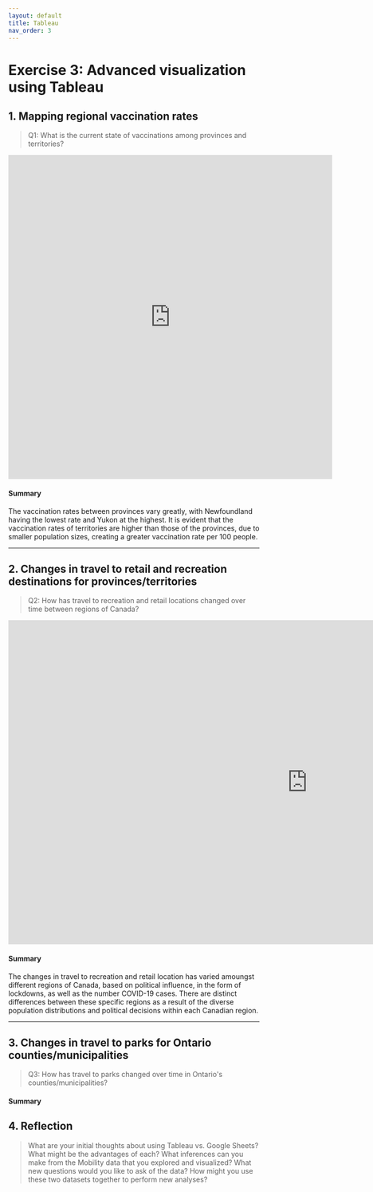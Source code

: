 ```yaml
---
layout: default
title: Tableau
nav_order: 3
---
```


# Exercise 3: Advanced visualization using Tableau


## 1. Mapping regional vaccination rates
> Q1: What is the current state of vaccinations among provinces and territories?  

<!-- Paste your embed code for your figure below-->

<iframe seamless frameborder="0" src="https://public.tableau.com/views/AH-covid-vaccination-map/Dashboard1?:embed=yes&:display_count=yes&:showVizHome=no" width = '650' height = '650' scrolling='no'></iframe> 

#### Summary
<!-- Write a 2-sentence summary of the trends shown in the figure embedded above-->

The vaccination rates between provinces vary greatly, with Newfoundland having the lowest rate and Yukon at the highest. It is evident that the vaccination rates of territories are higher than those of the provinces, due to smaller population sizes, creating a greater vaccination rate per 100 people. 

---

## 2. Changes in travel to retail and recreation destinations for provinces/territories
> Q2: How has travel to recreation and retail locations changed over time between regions of Canada?  

<!-- Paste your embed code for your figure below-->

<iframe seamless frameborder="0" src="https://public.tableau.com/views/Retailandrecreation_16223214274250/Dashboard1?:embed=yes&:display_count=yes&:showVizHome=no" width = '1200' height = '650' scrolling='no'></iframe> 

#### Summary
<!-- Write a 2-sentence summary of the trends shown in the figure embedded above-->

The changes in travel to recreation and retail location has varied amoungst different regions of Canada, based on political influence, in the form of lockdowns, as well as the number COVID-19 cases. There are distinct differences between these specific regions as a result of the  diverse population distributions and political decisions within each Canadian region. 


---

## 3. Changes in travel to parks for Ontario counties/municipalities
> Q3: How has travel to parks changed over time in Ontario's counties/municipalities?  

<!-- Paste your embed code for your figure below-->

#### Summary
<!-- Write a 2-sentence summary of the trends shown in the figure embedded above-->

## 4. Reflection 
> What are your initial thoughts about using Tableau vs. Google Sheets? What might be the advantages of each? 
> What inferences can you make from the Mobility data that you explored and visualized? 
> What new questions would you like to ask of the data? 
> How might you use these two datasets together to perform new analyses? 

<!-- Write a short response below-->



